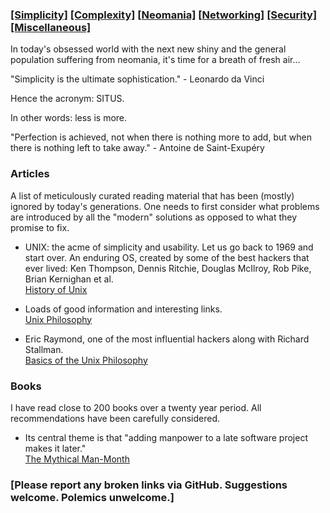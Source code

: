 ### [[Simplicity]](simplicity.md) [[Complexity]](complexity.md) [[Neomania]](neomania.md) [[Networking]](networking.md) [[Security]](security.md) [[Miscellaneous]](miscellaneous.md)

In today's obsessed world with the next new shiny and the general population suffering from neomania, it's time for a breath of fresh air...

"Simplicity is the ultimate sophistication." - Leonardo da Vinci

Hence the acronym: SITUS.

In other words: less is more.

"Perfection is achieved, not when there is nothing more to add, but when there is nothing left to take away." - Antoine de Saint-Exupéry

### Articles

A list of meticulously curated reading material that has been (mostly) ignored by today's generations. One needs to first consider what problems are introduced by all the "modern" solutions as opposed to what they promise to fix.

* UNIX: the acme of simplicity and usability. Let us go back to 1969 and start over. An enduring OS, created by some of the best hackers that ever lived: Ken Thompson, Dennis Ritchie, Douglas McIlroy, Rob Pike, Brian Kernighan et al.  
[History of Unix](https://en.wikipedia.org/wiki/History_of_Unix)

* Loads of good information and interesting links.  
[Unix Philosophy](https://en.wikipedia.org/wiki/Unix_philosophy)

* Eric Raymond, one of the most influential hackers along with Richard Stallman.  
[Basics of the Unix Philosophy](http://www.catb.org/~esr/writings/taoup/html/ch01s06.html)

### Books

I have read close to 200 books over a twenty year period. All recommendations have been carefully considered.

* Its central theme is that "adding manpower to a late software project makes it later."  
[The Mythical Man-Month](https://en.wikipedia.org/wiki/The_Mythical_Man-Month)

### [Please report any broken links via GitHub. Suggestions welcome. Polemics unwelcome.]
